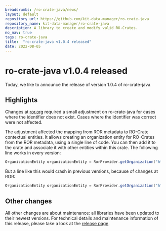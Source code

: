 ```yaml
---
breadcrumbs: /ro-crate-java/news/
layout: default
repository_url: https://github.com/kit-data-manager/ro-crate-java
repository_name: kit-data-manager/ro-crate-java
description: A library to create and modify valid RO-Crates.
no_nav: true
tags: ro-crate-java
title:  "ro-crate-java v1.0.4 released"
date: 2022-08-05
---
```


# ro-crate-java v1.0.4 released

Today, we like to announce the release of version 1.0.4 of ro-crate-java.

## Highlights

Changes at [ror.org](https://ror.org) required a small adjustment on ro-crate-java for cases where the identifier does not exist. Cases where the identifier was correct were not affected.

The adjustment affected the mapping from ROR metadata to RO-Crate contextual entities. It allows creating an organization entity for RO-Crates from the ROR metadata, using a single line of code. You can then add it to the crate and associate it with other entities within this crate. The following line works in every version:

```java
OrganizationEntity organizationEntity = RorProvider.getOrganization("https://ror.org/04t3en479");
```

But a line like this would crash in previous versions, because of changes at ROR:

```java
OrganizationEntity organizationEntity = RorProvider.getOrganization("https://ror.org/not-a-real-id");
```

## Other changes

All other changes are about maintenance: all libraries have been updated to their newest versions. For technical details and maintenance information of this release, please take a look at the [release page](https://github.com/kit-data-manager/ro-crate-java/releases/tag/v1.0.4).